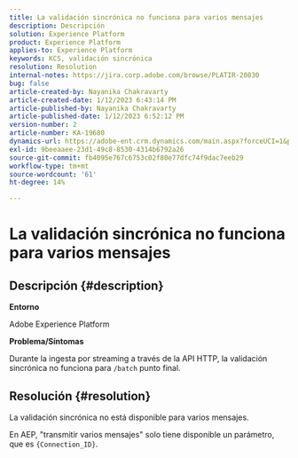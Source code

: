 ```yaml
---
title: La validación sincrónica no funciona para varios mensajes
description: Descripción
solution: Experience Platform
product: Experience Platform
applies-to: Experience Platform
keywords: KCS, validación sincrónica
resolution: Resolution
internal-notes: https://jira.corp.adobe.com/browse/PLATIR-20830
bug: false
article-created-by: Nayanika Chakravarty
article-created-date: 1/12/2023 6:43:14 PM
article-published-by: Nayanika Chakravarty
article-published-date: 1/12/2023 6:52:12 PM
version-number: 2
article-number: KA-19680
dynamics-url: https://adobe-ent.crm.dynamics.com/main.aspx?forceUCI=1&pagetype=entityrecord&etn=knowledgearticle&id=f7d460f5-a892-ed11-aad1-6045bd006c82
exl-id: 9beeaaee-23d1-49c8-8530-4314b6792a26
source-git-commit: fb4095e767c6753c02f80e77dfc74f9dac7eeb29
workflow-type: tm+mt
source-wordcount: '61'
ht-degree: 14%

---
```


# La validación sincrónica no funciona para varios mensajes

## Descripción {#description}


<b>Entorno</b>

Adobe Experience Platform

<b>Problema/Síntomas</b>

Durante la ingesta por streaming a través de la API HTTP, la validación sincrónica no funciona para `/batch` punto final.


## Resolución {#resolution}


La validación sincrónica no está disponible para varios mensajes.

En AEP, &quot;transmitir varios mensajes&quot; solo tiene disponible un parámetro, que es `{Connection_ID}`.

